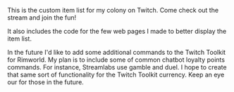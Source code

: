 This is the custom item list for my colony on Twitch. Come check out the stream and join the fun!

It also includes the code for the few web pages I made to better display the item list. 

In the future I'd like to add some additional commands to the Twitch Toolkit for Rimworld. My plan is to include some of common chatbot loyalty points commands. For instance, Streamlabs use gamble and duel. I hope to create that same sort of functionality for the Twitch Toolkit currency. Keep an eye our for those in the future. 
